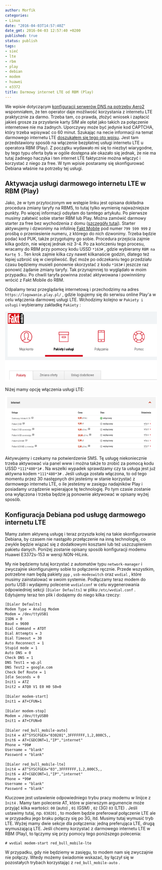 ```yaml
---
author: Morfik
categories:
- Linux
date: "2016-04-03T14:57:40Z"
date_gmt: 2016-04-03 12:57:40 +0200
published: true
status: publish
tags:
- sieć
- lte
- rbm
- play
- debian
- modem
- huawei
- e3372
title: Darmowy internet LTE od RBM (Play)
---
```


We wpisie dotyczącym [konfiguracji serwerów DNS na potrzeby
Aero2](/post/aero2-w-polaczeniu-z-dnsmasq-dnscrypt-proxy/) wspomniałem, że ten
operator daje możliwość korzystania z internetu LTE praktycznie za darmo. Trzeba tam, co prawda,
złożyć wniosek i zapłacić jakieś grosze za przysłanie karty SIM ale opłat jako takich za
połączenie internetowe nie ma żadnych. Uporczywy może być jedynie kod CAPTCHA, który trzeba
wpisywać co 60 minut. Szukając na necie informacji na temat darmowego internetu LTE [doszukałem się
tego oto wpisu](http://jdtech.pl/2015/09/darmowy-internet-lte-w-redbullmobile-porady-2015.html).
Jest tam przedstawiony sposób na włączenie bezpłatnej usługi internetu LTE u operatora RBM (Play). Z
początku wydawało mi się to niezbyt wiarygodne, by tego typu oferta była w ogóle dostępna ale
okazało się jednak, że nie ma tutaj żadnego haczyka i ten internet LTE faktycznie można włączyć i
korzystać z niego za free. W tym wpisie postaramy się skonfigurować Debiana właśnie na potrzeby tej
usługi.

<!--more-->
## Aktywacja usługi darmowego internetu LTE w RBM (Play)

Jako, że w tym przytoczonym we wstępie linku jest opisana dokładna procedura zmiany taryfy na RBM5,
to tutaj tylko wymienię najważniejsze punkty. Po więcej informacji odsyłam do tamtego artykułu. Po
pierwsze musimy załatwić sobie starter RBM lub Play. Można zamówić darmowy starter za free bez
wychodzenia z domu ([szczegóły
tutaj](http://jdtech.pl/2015/07/darmowe-startery-operatorow-komorkowych.html)). Starter aktywujemy i
dzwonimy na infolinię [Fakt Mobile](http://www.faktmobile.pl/) pod numer `799 599 999` z prośbą o
przeniesienie numeru, z którego do nich dzwonimy. Trzeba będzie podać kod PUK, także przygotujmy go
sobie. Procedura przejścia zajmie kilka godzin, nie więcej jednak niż 3-4. Po za kończeniu tego
procesu, wracamy do RBM przy pomocy kodu USSD `*163#` , gdzie wybieramy `RBM na Kartę 5` . Ten krok
zajmie kilka czy nawet kilkanaście godzin, dlatego też lepiej uzbroić się w cierpliwość. Być może po
odczekaniu tego przedziału czasu będziemy musieli ponownie skorzystać z kodu `*163#` i jeszcze raz
ponowić żądanie zmiany taryfy. Tak przynajmniej to wyglądało w moim przypadku. Po chwili taryfa
powinna zostać aktywowana i powinniśmy wrócić z Fakt Mobile do RBM.

Odpalamy teraz przeglądarkę internetową i przechodzimy na adres `https://logowanie.play.pl/` , gdzie
logujemy się do serwisu online Play'a w celu włączenia darmowej usługi LTE. Wchodzimy kolejno w
`Pakiety i usługi` i wybieramy zakładkę `Pakiety` :

![](/img/2016/04/1.rbm-play-darmowy-internet-lte.png#huge)

Niżej mamy opcję włączenia usługi LTE:

![](/img/2016/04/2.rbm-play-darmowy-internet-lte.png#huge)

Aktywujemy i czekamy na potwierdzenie SMS. Tę usługę niekoniecznie trzeba aktywować via panel www i
można także to zrobić za pomocą kodu USSD `*111*480*1#` . Na wszelki wypadek sprawdzamy czy ta
usługa jest już aktywna kodem `*111*480*3#` . Jeśli usługa została włączona, to od tego momentu
przez 30 następnych dni jesteśmy w stanie korzystać z darmowego internetu LTE, o ile jesteśmy w
zasięgu nadajników Play i posiadamy urządzenie wpierające tę technologię. Po tym czasie zostanie
ona wyłączona i trzeba będzie ją ponownie aktywować w opisany wyżej sposób.

## Konfiguracja Debiana pod usługę darmowego internetu LTE

Mamy zatem aktywną usługę i teraz przyszła kolej na takie skonfigurowanie Debiana, by czasem nie
nastąpiło przełączenie na inną technologię, co zwykle będzie wiązać się z dodatkowymi kosztami lub
też uszczupleniem pakietu danych. Poniżej zostanie opisany sposób konfiguracji modemu Huawei
E3372s-153 w wersji NON-HiLink.

My nie będziemy tutaj korzystać z automatów typu `network-manager` i zwyczajnie skonfigurujemy sobie
to połączenie ręcznie. Przede wszystkim, potrzebne nam będą pakiety `ppp` , `usb-modeswitch` oraz
`wvdial` , które musimy zainstalować w swoim systemie. Podłączamy teraz modem do portu USB i
wydajemy polecenie `wvdialconf` w celu wygenerowania odpowiedniej sekcji `[Dialer Defaults]` w pliku
`/etc/wvdial.conf` . Edytujemy teraz ten plik i dodajemy do niego kilka rzeczy:

    [Dialer Defaults]
    Modem Type = Analog Modem
    Modem = /dev/ttyUSB1
    ISDN = 0
    Baud = 9600
    Dial Command = ATDT
    Dial Attempts = 3
    Dial Timeout = 30
    Auto Reconnect = 1
    Stupid mode = 1
    Auto DNS = 0
    Check DNS = 1
    DNS Test1 = wp.pl
    DNS Test2 = google.com
    Check Def Route = 1
    Idle Seconds = 0
    Init1 = ATZ
    Init2 = ATQ0 V1 E0 H0 S0=0

    [Dialer modem-start]
    Init1 = AT+CFUN=1

    [Dialer modem-stop]
    Modem = /dev/ttyUSB0
    Init1 = AT+CFUN=0

    [Dialer red_bull_mobile-auto]
    Init4 = AT^SYSCFGEX="030201",3FFFFFFF,1,2,800C5,,
    Init6 = AT+CGDCONT=1,"IP","internet"
    Phone = *99#
    Username = "blank"
    Password = "blank"

    [Dialer red_bull_mobile-lte]
    Init4 = AT^SYSCFGEX="03",3FFFFFFF,1,2,800C5,,
    Init6 = AT+CGDCONT=1,"IP","internet"
    Phone = *99#
    Username = "blank"
    Password = "blank"

Kluczowe jest ustawienie odpowiedniego trybu pracy modemu w linijce z `Init4` . Mamy tam polecenie
AT, które w pierwszym argumencie może przyjąć kilka wartości: `00` (auto) , `01` (GSM) , `02` (3G)
`03` (LTE) . Jeśli ustawimy tutaj, np. `030201` , to modem będzie preferował połączenie LTE ale w
przypadku jego braku połączy się po 3G, itd. Musimy tutaj wymusić tryb LTE. Wyżej mamy dwie sekcje
dla połączenia: jedną preferująca LTE, drugą wymuszającą LTE. Jeśli chcemy korzystać z darmowego
internetu LTE w RBM (Play), to łączymy się przy pomocy tego poniższego polecenia:

    # wvdial modem-start red_bull_mobile-lte

W przypadku, gdy nie będziemy w zasięgu, to modem nam się zwyczajnie nie połączy. Wtedy możemy
świadomie wskazać, by łączył się w pozostałych trybach korzystając z `red_bull_mobile-auto` .
